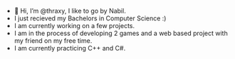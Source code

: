 - 👋 Hi, I’m @thraxy, I like to go by Nabil.
- I just recieved my Bachelors in Computer Science :)
- I am currently working on a few projects.
- I am in the process of developing 2 games and a web based project with my friend on my free time.
- I am currently practicing C++ and C#.

<!---
thraxy/thraxy is a ✨ special ✨ repository because its `README.md` (this file) appears on your GitHub profile.
You can click the Preview link to take a look at your changes.
--->
